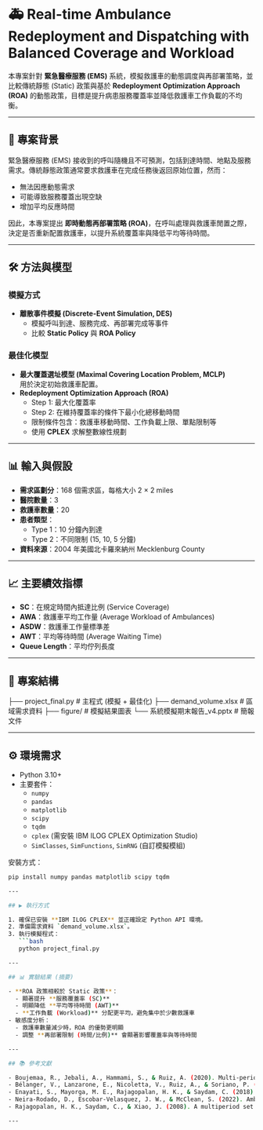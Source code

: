 # 🚑 Real-time Ambulance Redeployment and Dispatching with Balanced Coverage and Workload

本專案針對 **緊急醫療服務 (EMS)** 系統，模擬救護車的動態調度與再部署策略，並比較傳統靜態 (Static) 政策與基於 **Redeployment Optimization Approach (ROA)** 的動態政策，目標是提升病患服務覆蓋率並降低救護車工作負載的不均衡。

---

## 📌 專案背景
緊急醫療服務 (EMS) 接收到的呼叫隨機且不可預測，包括到達時間、地點及服務需求。傳統靜態政策通常要求救護車在完成任務後返回原始位置，然而：
- 無法因應動態需求
- 可能導致服務覆蓋出現空缺
- 增加平均反應時間

因此，本專案提出 **即時動態再部署策略 (ROA)**，在呼叫處理與救護車閒置之際，決定是否重新配置救護車，以提升系統覆蓋率與降低平均等待時間。

---

## 🛠 方法與模型
### 模擬方式
- **離散事件模擬 (Discrete-Event Simulation, DES)**
  - 模擬呼叫到達、服務完成、再部署完成等事件
  - 比較 **Static Policy** 與 **ROA Policy**

### 最佳化模型
- **最大覆蓋選址模型 (Maximal Covering Location Problem, MCLP)**  
  用於決定初始救護車配置。
- **Redeployment Optimization Approach (ROA)**  
  - Step 1: 最大化覆蓋率  
  - Step 2: 在維持覆蓋率的條件下最小化總移動時間  
  - 限制條件包含：救護車移動時間、工作負載上限、單點限制等  
  - 使用 **CPLEX** 求解整數線性規劃

---

## 📊 輸入與假設
- **需求區劃分**：168 個需求區，每格大小 2 × 2 miles  
- **醫院數量**：3  
- **救護車數量**：20  
- **患者類型**：
  - Type 1：10 分鐘內到達
  - Type 2：不同限制 (15, 10, 5 分鐘)
- **資料來源**：2004 年美國北卡羅來納州 Mecklenburg County

---

## 📈 主要績效指標
- **SC**：在規定時間內抵達比例 (Service Coverage)
- **AWA**：救護車平均工作量 (Average Workload of Ambulances)
- **ASDW**：救護車工作量標準差
- **AWT**：平均等待時間 (Average Waiting Time)
- **Queue Length**：平均佇列長度

---

## 📂 專案結構
├── project_final.py # 主程式 (模擬 + 最佳化)
├── demand_volume.xlsx # 區域需求資料
├── figure/ # 模擬結果圖表
└── 系統模擬期末報告_v4.pptx # 簡報文件

---

## ⚙️ 環境需求
- Python 3.10+
- 主要套件：
  - `numpy`
  - `pandas`
  - `matplotlib`
  - `scipy`
  - `tqdm`
  - `cplex` (需安裝 IBM ILOG CPLEX Optimization Studio)
  - `SimClasses`, `SimFunctions`, `SimRNG` (自訂模擬模組)

安裝方式：
```bash
pip install numpy pandas matplotlib scipy tqdm

---

## ▶️ 執行方式

1. 確保已安裝 **IBM ILOG CPLEX** 並正確設定 Python API 環境。  
2. 準備需求資料 `demand_volume.xlsx`。  
3. 執行模擬程式：
   ```bash
   python project_final.py

---

## 📊 實驗結果 (摘要)

- **ROA 政策相較於 Static 政策**：
  - 顯著提升 **服務覆蓋率 (SC)**
  - 明顯降低 **平均等待時間 (AWT)**
  - **工作負載 (Workload)** 分配更平均，避免集中於少數救護車
- 敏感度分析：
  - 救護車數量減少時，ROA 的優勢更明顯
  - 調整 **再部署限制 (時間/比例)** 會顯著影響覆蓋率與等待時間

---

## 📚 參考文獻

- Boujemaa, R., Jebali, A., Hammami, S., & Ruiz, A. (2020). Multi-period stochastic programming models for two-tiered emergency medical service system. Computers & Operations Research, 123, 104974.
- Bélanger, V., Lanzarone, E., Nicoletta, V., Ruiz, A., & Soriano, P. (2020). A recursive simulation-optimization framework for the ambulance location and dispatching problem. European Journal of Operational Research, 286(2), 713-725.
- Enayati, S., Mayorga, M. E., Rajagopalan, H. K., & Saydam, C. (2018). Real-time ambulance redeployment approach to improve service coverage with fair and restricted workload for EMS providers. Omega, 79, 67-80.
- Neira-Rodado, D., Escobar-Velasquez, J. W., & McClean, S. (2022). Ambulances deployment problems: categorization, evolution and dynamic problems review. ISPRS International Journal of Geo-Information, 11(2), 109.
- Rajagopalan, H. K., Saydam, C., & Xiao, J. (2008). A multiperiod set covering location model for dynamic redeployment of ambulances. Computers & Operations Research, 35(3), 814-826.

---
